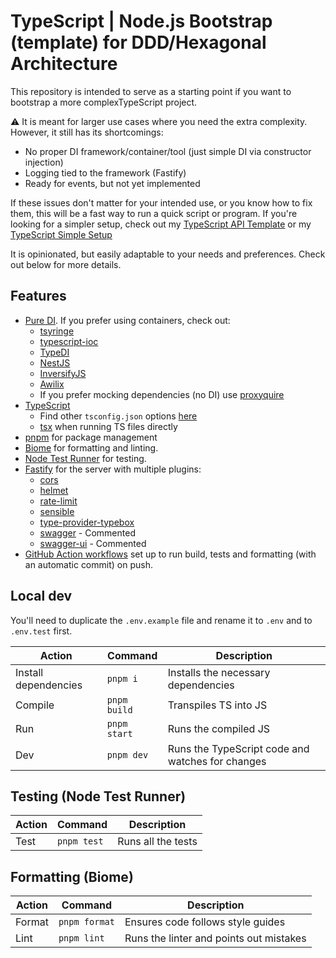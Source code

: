 # TypeScript | Node.js Bootstrap (template) for DDD/Hexagonal Architecture

This repository is intended to serve as a starting point if you want to bootstrap a more complexTypeScript project.

⚠️ It is meant for larger use cases where you need the extra complexity. However, it still has its shortcomings:
  - No proper DI framework/container/tool (just simple DI via constructor injection)
  - Logging tied to the framework (Fastify)
  - Ready for events, but not yet implemented

If these issues don't matter for your intended use, or you know how to fix them, this will be a fast way to run a quick script or program.
If you're looking for a simpler setup, check out my [TypeScript API Template](https://github.com/BoscoDomingo/typescript-api-skeleton) or my [TypeScript Simple Setup](https://github.com/BoscoDomingo/typescript-skeleton)

It is opinionated, but easily adaptable to your needs and preferences. Check out below for more details.

## Features

- [Pure DI](https://blog.ploeh.dk/2014/06/10/pure-di/). If you prefer using containers, check out:
  - [tsyringe](https://github.com/microsoft/tsyringe)
  - [typescript-ioc](https://www.npmjs.com/package/typescript-ioc)
  - [TypeDI](https://github.com/typestack/typedi)
  - [NestJS](https://nestjs.com/)
  - [InversifyJS](https://inversify.io/)
  - [Awilix](https://github.com/jeffijoe/awilix)
  - If you prefer mocking dependencies (no DI) use [proxyquire](https://www.npmjs.com/package/proxyquire)
- [TypeScript](https://www.typescriptlang.org/)
  - Find other `tsconfig.json` options [here](https://github.com/tsconfig/bases#centralized-recommendations-for-tsconfig-bases)
  - [tsx](https://tsx.is/) when running TS files directly
- [pnpm](https://pnpm.io/) for package management
- [Biome](https://biomejs.dev/) for formatting and linting.
- [Node Test Runner](https://nodejs.org/api/test.html) for testing.
- [Fastify](https://www.fastify.dev/) for the server with multiple plugins:
  - [cors](https://github.com/fastify/fastify-cors)
  - [helmet](https://github.com/fastify/fastify-helmet)
  - [rate-limit](https://github.com/fastify/fastify-rate-limit)
  - [sensible](https://github.com/fastify/fastify-sensible)
  - [type-provider-typebox](https://github.com/fastify/fastify-type-provider-typebox)
  - [swagger](https://github.com/fastify/fastify-swagger) - Commented
  - [swagger-ui](https://github.com/fastify/fastify-swagger-ui) - Commented
- [GitHub Action workflows](https://github.com/features/actions) set up to run build, tests and formatting (with an automatic commit) on push.

## Local dev

You'll need to duplicate the `.env.example` file and rename it to `.env` and to `.env.test` first.

| Action               | Command      | Description                                      |
| -------------------- | ------------ | ------------------------------------------------ |
| Install dependencies | `pnpm i`     | Installs the necessary dependencies              |
| Compile              | `pnpm build` | Transpiles TS into JS                            |
| Run                  | `pnpm start` | Runs the compiled JS                             |
| Dev                  | `pnpm dev`   | Runs the TypeScript code and watches for changes |

## Testing (Node Test Runner)

| Action | Command     | Description        |
| ------ | ----------- | ------------------ |
| Test   | `pnpm test` | Runs all the tests |

## Formatting (Biome)
| Action | Command       | Description                             |
| ------ | ------------- | --------------------------------------- |
| Format | `pnpm format` | Ensures code follows style guides       |
| Lint   | `pnpm lint`   | Runs the linter and points out mistakes |
